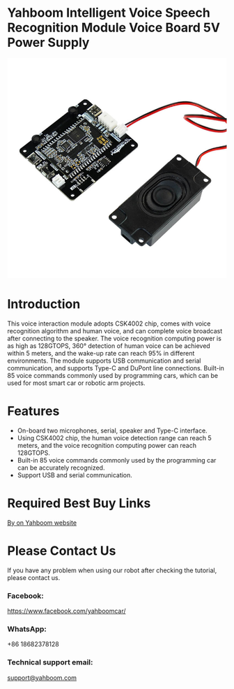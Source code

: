 # Yahboom Intelligent Voice Speech Recognition Module Voice Board 5V Power Supply
![](https://github.com/YahboomTechnology/Voice-interaction-module/blob/main/voice-interaction.jpg)

# Introduction
This voice interaction module adopts CSK4002 chip, comes with voice recognition algorithm and human voice, and can complete voice broadcast after connecting to the speaker. The voice recognition computing power is as high as 128GTOPS, 360° detection of human voice can be achieved within 5 meters, and the wake-up rate can reach 95% in different environments. The module supports USB communication and serial communication, and supports Type-C and DuPont line connections. Built-in 85 voice commands commonly used by programming cars, which can be used for most smart car or robotic arm projects.

# Features
* On-board two microphones, serial, speaker and Type-C interface.
* Using CSK4002 chip, the human voice detection range can reach 5 meters, and the voice recognition computing power can reach 128GTOPS.
* Built-in 85 voice commands commonly used by the programming car can be accurately recognized.
* Support USB and serial communication.

# Required Best Buy Links

[By on Yahboom website](https://category.yahboom.net/products/voice-interaction)

# Please Contact Us
If you have any problem when using our robot after checking the tutorial, please contact us.

### Facebook: 
https://www.facebook.com/yahboomcar/ 
  

### WhatsApp:
+86 18682378128

### Technical support email: 
support@yahboom.com

